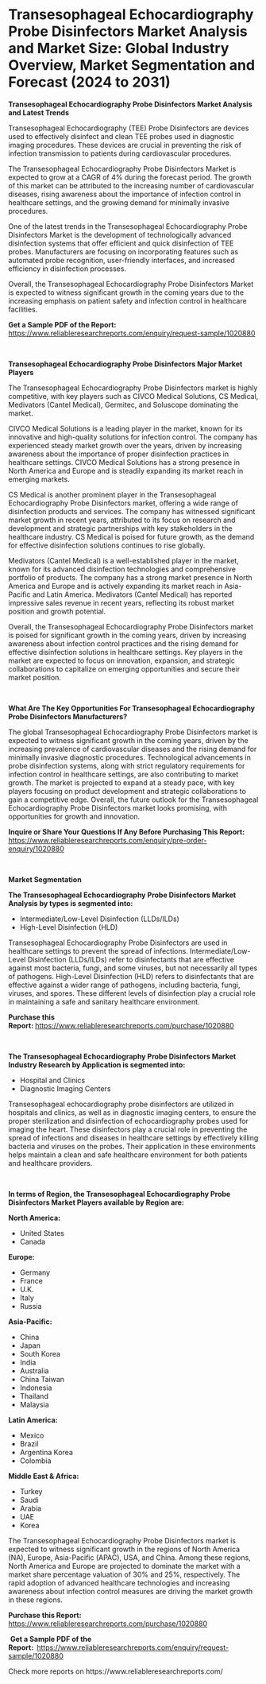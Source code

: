 <p><h1>Transesophageal Echocardiography Probe Disinfectors Market Analysis and Market Size: Global Industry Overview, Market Segmentation and Forecast (2024 to 2031)</h1></p><p><strong>Transesophageal Echocardiography Probe Disinfectors Market Analysis and Latest Trends</strong></p>
<p><p>Transesophageal Echocardiography (TEE) Probe Disinfectors are devices used to effectively disinfect and clean TEE probes used in diagnostic imaging procedures. These devices are crucial in preventing the risk of infection transmission to patients during cardiovascular procedures.</p><p>The Transesophageal Echocardiography Probe Disinfectors Market is expected to grow at a CAGR of 4% during the forecast period. The growth of this market can be attributed to the increasing number of cardiovascular diseases, rising awareness about the importance of infection control in healthcare settings, and the growing demand for minimally invasive procedures.</p><p>One of the latest trends in the Transesophageal Echocardiography Probe Disinfectors Market is the development of technologically advanced disinfection systems that offer efficient and quick disinfection of TEE probes. Manufacturers are focusing on incorporating features such as automated probe recognition, user-friendly interfaces, and increased efficiency in disinfection processes.</p><p>Overall, the Transesophageal Echocardiography Probe Disinfectors Market is expected to witness significant growth in the coming years due to the increasing emphasis on patient safety and infection control in healthcare facilities.</p></p>
<p><strong>Get a Sample PDF of the Report:&nbsp;</strong> <a href="https://www.reliableresearchreports.com/enquiry/request-sample/1020880">https://www.reliableresearchreports.com/enquiry/request-sample/1020880</a></p>
<p>&nbsp;</p>
<p><strong>Transesophageal Echocardiography Probe Disinfectors Major Market Players</strong></p>
<p><p>The Transesophageal Echocardiography Probe Disinfectors market is highly competitive, with key players such as CIVCO Medical Solutions, CS Medical, Medivators (Cantel Medical), Germitec, and Soluscope dominating the market. </p><p>CIVCO Medical Solutions is a leading player in the market, known for its innovative and high-quality solutions for infection control. The company has experienced steady market growth over the years, driven by increasing awareness about the importance of proper disinfection practices in healthcare settings. CIVCO Medical Solutions has a strong presence in North America and Europe and is steadily expanding its market reach in emerging markets.</p><p>CS Medical is another prominent player in the Transesophageal Echocardiography Probe Disinfectors market, offering a wide range of disinfection products and services. The company has witnessed significant market growth in recent years, attributed to its focus on research and development and strategic partnerships with key stakeholders in the healthcare industry. CS Medical is poised for future growth, as the demand for effective disinfection solutions continues to rise globally.</p><p>Medivators (Cantel Medical) is a well-established player in the market, known for its advanced disinfection technologies and comprehensive portfolio of products. The company has a strong market presence in North America and Europe and is actively expanding its market reach in Asia-Pacific and Latin America. Medivators (Cantel Medical) has reported impressive sales revenue in recent years, reflecting its robust market position and growth potential.</p><p>Overall, the Transesophageal Echocardiography Probe Disinfectors market is poised for significant growth in the coming years, driven by increasing awareness about infection control practices and the rising demand for effective disinfection solutions in healthcare settings. Key players in the market are expected to focus on innovation, expansion, and strategic collaborations to capitalize on emerging opportunities and secure their market position.</p></p>
<p>&nbsp;</p>
<p><strong>What Are The Key Opportunities For Transesophageal Echocardiography Probe Disinfectors Manufacturers?</strong></p>
<p><p>The global Transesophageal Echocardiography Probe Disinfectors market is expected to witness significant growth in the coming years, driven by the increasing prevalence of cardiovascular diseases and the rising demand for minimally invasive diagnostic procedures. Technological advancements in probe disinfection systems, along with strict regulatory requirements for infection control in healthcare settings, are also contributing to market growth. The market is projected to expand at a steady pace, with key players focusing on product development and strategic collaborations to gain a competitive edge. Overall, the future outlook for the Transesophageal Echocardiography Probe Disinfectors market looks promising, with opportunities for growth and innovation.</p></p>
<p><strong>Inquire or Share Your Questions If Any Before Purchasing This Report:</strong> <a href="https://www.reliableresearchreports.com/enquiry/pre-order-enquiry/1020880">https://www.reliableresearchreports.com/enquiry/pre-order-enquiry/1020880</a></p>
<p>&nbsp;</p>
<p><strong>Market Segmentation</strong></p>
<p><strong>The Transesophageal Echocardiography Probe Disinfectors Market Analysis by types is segmented into:</strong></p>
<p><ul><li>Intermediate/Low-Level Disinfection (LLDs/ILDs)</li><li>High-Level Disinfection (HLD)</li></ul></p>
<p><p>Transesophageal Echocardiography Probe Disinfectors are used in healthcare settings to prevent the spread of infections. Intermediate/Low-Level Disinfection (LLDs/ILDs) refer to disinfectants that are effective against most bacteria, fungi, and some viruses, but not necessarily all types of pathogens. High-Level Disinfection (HLD) refers to disinfectants that are effective against a wider range of pathogens, including bacteria, fungi, viruses, and spores. These different levels of disinfection play a crucial role in maintaining a safe and sanitary healthcare environment.</p></p>
<p><strong>Purchase this Report:&nbsp;</strong><a href="https://www.reliableresearchreports.com/purchase/1020880">https://www.reliableresearchreports.com/purchase/1020880</a></p>
<p>&nbsp;</p>
<p><strong>The Transesophageal Echocardiography Probe Disinfectors Market Industry Research by Application is segmented into:</strong></p>
<p><ul><li>Hospital and Clinics</li><li>Diagnostic Imaging Centers</li></ul></p>
<p><p>Transesophageal echocardiography probe disinfectors are utilized in hospitals and clinics, as well as in diagnostic imaging centers, to ensure the proper sterilization and disinfection of echocardiography probes used for imaging the heart. These disinfectors play a crucial role in preventing the spread of infections and diseases in healthcare settings by effectively killing bacteria and viruses on the probes. Their application in these environments helps maintain a clean and safe healthcare environment for both patients and healthcare providers.</p></p>
<p>&nbsp;</p>
<p><strong>In terms of Region, the Transesophageal Echocardiography Probe Disinfectors Market Players available by Region are:</strong></p>
<p>
    <p> <strong> North America: </strong>
        <ul>
            <li>United States</li>
            <li>Canada</li>
        </ul>
        </p> 
    <p> <strong> Europe: </strong>
        <ul>
            <li>Germany</li>
            <li>France</li>
            <li>U.K.</li>
            <li>Italy</li>
            <li>Russia</li>
        </ul>
        </p> 
    <p> <strong> Asia-Pacific: </strong>
        <ul>
            <li>China</li>
            <li>Japan</li>
            <li>South Korea</li>
            <li>India</li>
            <li>Australia</li>
            <li>China Taiwan</li>
            <li>Indonesia</li>
            <li>Thailand</li>
            <li>Malaysia</li>
        </ul>
        </p> 
    <p> <strong> Latin America: </strong>
        <ul>
            <li>Mexico</li>
            <li>Brazil</li>
            <li>Argentina Korea</li>
            <li>Colombia</li>
        </ul>
        </p> 
    <p> <strong> Middle East & Africa: </strong>
        <ul>
            <li>Turkey</li>
            <li>Saudi</li>
            <li>Arabia</li>
            <li>UAE</li>
            <li>Korea</li>
        </ul>
    </p>
    </p>
<p><p>The Transesophageal Echocardiography Probe Disinfectors market is expected to witness significant growth in the regions of North America (NA), Europe, Asia-Pacific (APAC), USA, and China. Among these regions, North America and Europe are projected to dominate the market with a market share percentage valuation of 30% and 25%, respectively. The rapid adoption of advanced healthcare technologies and increasing awareness about infection control measures are driving the market growth in these regions.</p></p>
<p><strong>Purchase this Report: </strong><a href="https://www.reliableresearchreports.com/purchase/1020880">https://www.reliableresearchreports.com/purchase/1020880</a></p>
<p>&nbsp;<strong>Get a Sample PDF of the Report:&nbsp;&nbsp;</strong><a href="https://www.reliableresearchreports.com/enquiry/request-sample/1020880">https://www.reliableresearchreports.com/enquiry/request-sample/1020880</a></p>
<p><strong></strong></p>
<p>Check more reports on https://www.reliableresearchreports.com/</p>